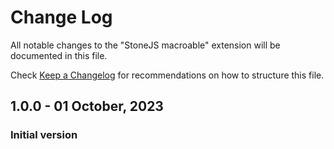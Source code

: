 # Change Log

All notable changes to the "StoneJS macroable" extension will be documented in this file.

Check [Keep a Changelog](http://keepachangelog.com/) for recommendations on how to structure this file.

## 1.0.0 - 01 October, 2023

### Initial version

